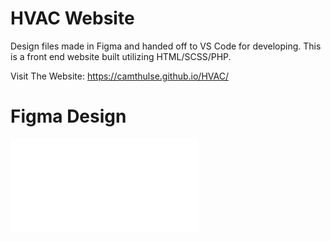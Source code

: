 # HVAC Website

Design files made in Figma and handed off to VS Code for developing.
This is a front end website built utilizing HTML/SCSS/PHP.

Visit The Website: https://camthulse.github.io/HVAC/

# Figma Design
![Figma design file - Desktop View](/Figma/FigmaDesign_Desktop.pdf "Figma design file - Desktop View")
